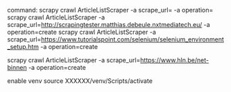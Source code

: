 command:
scrapy crawl ArticleListScraper -a scrape_url=  -a operation=
scrapy crawl ArticleListScraper -a scrape_url=http://scrapingtester.matthias.debeule.nxtmediatech.eu/ -a operation=create
scrapy crawl ArticleListScraper -a scrape_url=https://www.tutorialspoint.com/selenium/selenium_environment_setup.htm -a operation=create

scrapy crawl ArticleListScraper -a scrape_url=https://www.hln.be/net-binnen -a operation=create

enable venv
source XXXXXX/venv/Scripts/activate